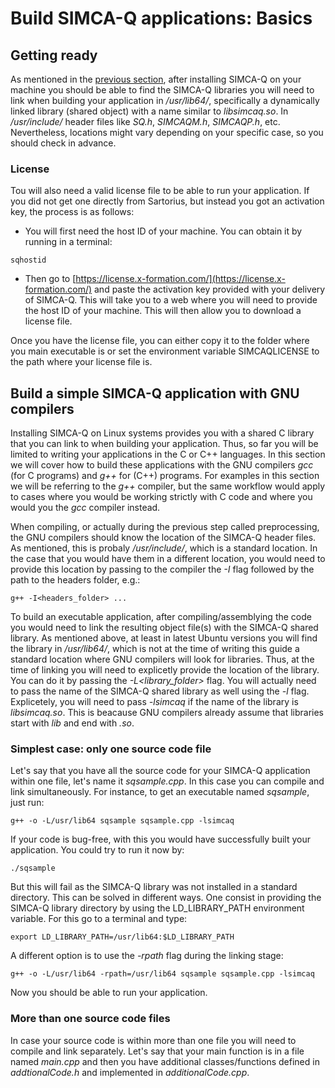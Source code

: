 # Build SIMCA-Q applications: Basics

## Getting ready

As mentioned in the [previous section](https://github.com/OEM-Sartorius-Data-Analytics/SIMCAQ-LINUX-GUIDE/blob/main/InstallSimcaQUbuntu.md), after installing SIMCA-Q on your machine you should be able to find the SIMCA-Q libraries you will need to link when building your application in */usr/lib64/*, specifically a dynamically linked library (shared object) with a name similar to *libsimcaq.so*. In */usr/include/* header files like *SQ.h*, *SIMCAQM.h*, *SIMCAQP.h*, etc. Nevertheless, locations might vary depending on your specific case, so you should check in advance.

### License

Tou will also need a valid license file to be able to run your application. If you did not get one directly from Sartorius, but instead you got an activation key, the process is as follows:

- You will first need the host ID of your machine. You can obtain it by running in a terminal:
```
sqhostid
```

- Then go to [https://license.x-formation.com/](https://license.x-formation.com/) and paste the activation key provided with your delivery of SIMCA-Q. This will take you to a web where you will need to provide the host ID of your machine. This will then allow you to download a license file.

Once you have the license file, you can either copy it to the folder where you main executable is or set the environment variable SIMCAQLICENSE to the path where your license file is.

## Build a simple SIMCA-Q application with GNU compilers

Installing SIMCA-Q on Linux systems provides you with a shared C library that you can link to when building your application. Thus, so far you will be limited to writing your applications in the C or C++ languages. In this section we will cover how to build these applications with the GNU compilers *gcc* (for C programs) and *g++* for (C++) programs. For examples in this section we will be referring to the *g++* compiler, but the same workflow would apply to cases where you would be working strictly with C code and where you would you the *gcc* compiler instead.

When compiling, or actually during the previous step called preprocessing, the GNU compilers should know the location of the SIMCA-Q header files. As mentioned, this is probaly */usr/include/*, which is a standard location. In the case that you would have them in a different location, you would need to provide this location by passing to the compiler the *-I* flag followed by the path to the headers folder, e.g.:
```
g++ -I<headers_folder> ...
```

To build an executable application, after compiling/assemblying the code you would need to link the resulting object file(s) with the SIMCA-Q shared library. As mentioned above, at least in latest Ubuntu versions you will find the library in */usr/lib64/*, which is not at the time of writing  this guide a standard location where GNU compilers will look for libraries. Thus, at the time of linking you will need to explicetly provide the location of the library. You can do it by passing the *-L<library_folder>* flag. You will actually need to pass the name of the SIMCA-Q shared library as well using the *-l* flag. Explicetely, you will need to pass *-lsimcaq* if the name of the library is *libsimcaq.so*. This is beacause GNU compilers already assume that libraries start with *lib* and end with *.so*.

### Simplest case: only one source code file

Let's say that you have all the source code for your SIMCA-Q application within one file, let's name it *sqsample.cpp*. In this case you can compile and link simultaneously. For instance, to get an executable named *sqsample*, just run:
```
g++ -o -L/usr/lib64 sqsample sqsample.cpp -lsimcaq
```

If your code is bug-free, with this you would have successfully built your application. You could try to run it now by:
```
./sqsample
```

But this will fail as the SIMCA-Q library was not installed in a standard directory. This can be solved in different ways. One consist in providing the SIMCA-Q library directory by using the LD_LIBRARY_PATH environment variable. For this go to a terminal and type:
```
export LD_LIBRARY_PATH=/usr/lib64:$LD_LIBRARY_PATH
```

A different option is to use the *-rpath* flag during the linking stage:
```
g++ -o -L/usr/lib64 -rpath=/usr/lib64 sqsample sqsample.cpp -lsimcaq
```

Now you should be able to run your application.

### More than one source code files

In case your source code is within more than one file you will need to compile and link separately. Let's say that your main function is in a file named *main.cpp* and then you have additional classes/functions defined in *addtionalCode.h* and implemented in *additionalCode.cpp*.
